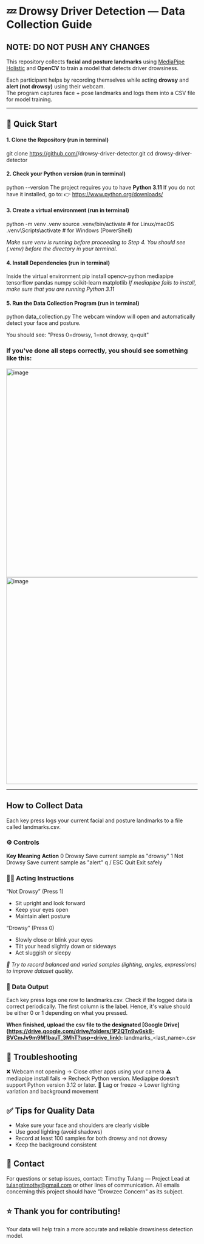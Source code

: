 # 💤 Drowsy Driver Detection — Data Collection Guide

## NOTE: DO NOT PUSH ANY CHANGES

This repository collects **facial and posture landmarks** using [MediaPipe Holistic](https://developers.google.com/mediapipe/solutions/vision/holistic) and **OpenCV** to train a model that detects driver drowsiness.

Each participant helps by recording themselves while acting **drowsy** and **alert (not drowsy)** using their webcam.  
The program captures face + pose landmarks and logs them into a CSV file for model training.

---

## 🧩 Quick Start

#### 1. Clone the Repository (run in terminal)
git clone https://github.com/<your-username>/drowsy-driver-detector.git
cd drowsy-driver-detector


#### 2. Check your Python version (run in terminal)
python --version
The project requires you to have **Python 3.11**
If you do not have it installed, go to:
👉 https://www.python.org/downloads/


#### 3. Create a virtual environment (run in terminal)
python -m venv .venv
source .venv/bin/activate    # for Linux/macOS
.venv\Scripts\activate     # for Windows (PowerShell)

*Make sure venv is running before proceeding to Step 4. You should see (.venv) before the directory in your terminal.*


#### 4. Install Dependencies (run in terminal)
Inside the virtual environment
pip install opencv-python mediapipe tensorflow pandas numpy scikit-learn matplotlib
*If mediapipe fails to install, make sure that you are running Python 3.11*


#### 5. Run the Data Collection Program (run in terminal)
python data_collection.py
The webcam window will open and automatically detect your face and posture.

You should see: "Press 0=drowsy, 1=not drowsy, q=quit"

### If you've done all steps correctly, you should see something like this:
<img width="645" height="548" alt="image" src="https://github.com/user-attachments/assets/664b24b9-d5a4-459d-a4e8-c08177e921ea" />
<img width="641" height="543" alt="image" src="https://github.com/user-attachments/assets/5aa5d72f-00db-44e9-b00c-e93ed4dfbb60" />

---

## How to Collect Data

Each key press logs your current facial and posture landmarks to a file called landmarks.csv.

### ⚙️ Controls
**Key**	        **Meaning**	        **Action**
0	        Drowsy	        Save current sample as "drowsy"
1	        Not Drowsy	    Save current sample as "alert"
q / ESC	    Quit	        Exit safely

### 🧍‍♀️ Acting Instructions
“Not Drowsy” (Press 1)
- Sit upright and look forward
- Keep your eyes open
- Maintain alert posture

“Drowsy” (Press 0)
- Slowly close or blink your eyes
- Tilt your head slightly down or sideways
- Act sluggish or sleepy

*🎯 Try to record balanced and varied samples (lighting, angles, expressions) to improve dataset quality.*

### 📄 Data Output
Each key press logs one row to landmarks.csv. Check if the logged data is correct periodically. The first column is the label. Hence, it's value should be either 0 or 1 depending on what you pressed.

**When finished, upload the csv file to the designated [Google Drive] (https://drive.google.com/drive/folders/1P2QTn9w6sk8-BVCmJv9m9M1bauT_3MhT?usp=drive_link):**
landmarks_<last_name>.csv

## 🧩 Troubleshooting
❌ Webcam not opening → Close other apps using your camera
⚠️ mediapipe install fails → Recheck Python version. Mediapipe doesn't support Python version 3.12 or later.
🐢 Lag or freeze → Lower lighting variation and background movement

## ✅ Tips for Quality Data
- Make sure your face and shoulders are clearly visible
- Use good lighting (avoid shadows)
- Record at least 100 samples for both drowsy and not drowsy
- Keep the background consistent

## 💬 Contact
For questions or setup issues, contact:
Timothy Tulang — Project Lead at tulangtimothy@gmail.com or other lines of communication.
All emails concerning this project should have "Drowzee Concern" as its subject.

## ⭐ Thank you for contributing!
Your data will help train a more accurate and reliable drowsiness detection model.


